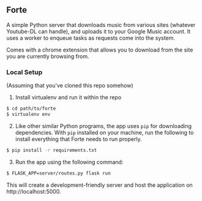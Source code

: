 ## Forte

A simple Python server that downloads music from various sites
(whatever Youtube-DL can handle), and uploads it to your Google
Music account. It uses a worker to enqueue tasks as requests come
into the system.

Comes with a chrome extension that allows you to download from the
site you are currently browsing from.

### Local Setup

(Assuming that you've cloned this repo somehow)

1. Install virtualenv and run it within the repo
```bash
$ cd path/to/forte
$ virtualenv env
```
2. Like other similar Python programs, the app uses `pip` for
downloading dependencies. With `pip` installed on your machine,
run the following to install everything that Forte needs to run
properly.
```bash
$ pip install -r requirements.txt
```
3. Run the app using the following command:
```bash
$ FLASK_APP=server/routes.py flask run
```
This will create a development-friendly server and host the
application on http://localhost:5000.
